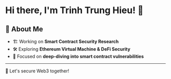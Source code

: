 # Hi there, I'm Trinh Trung Hieu! 👋

## 🔐 About Me
- 🏗️ Working on **Smart Contract Security Research**
- 🛠️ Exploring **Ethereum Virtual Machine & DeFi Security**
- 🔎 Focused on **deep-diving into smart contract vulnerabilities**
  
---
🚀 Let's secure Web3 together!

